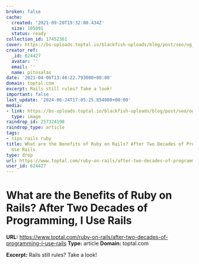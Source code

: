 ```yaml
---
broken: false
cache:
  created: '2021-09-20T19:32:00.434Z'
  size: 105091
  status: ready
collection_id: 17452361
cover: https://bs-uploads.toptal.io/blackfish-uploads/blog/post/seo/og_image_file/og_image/16954/default-social-8-96d057f8e815a2ed90ed7e8808a2c7e3.png
creator_ref:
  _id: 624427
  avatar: ''
  email: ''
  name: pitosalas
date: '2021-04-06T13:40:22.793000+00:00'
domain: toptal.com
excerpt: Rails still rules? Take a look!
important: false
last_update: '2024-06-24T17:05:25.854000+00:00'
media:
- link: https://bs-uploads.toptal.io/blackfish-uploads/blog/post/seo/og_image_file/og_image/16954/default-social-8-96d057f8e815a2ed90ed7e8808a2c7e3.png
  type: image
raindrop_id: 257324198
raindrop_type: article
tags:
- tips rails ruby
title: What are the Benefits of Ruby on Rails? After Two Decades of Programming, I
  Use Rails
type: drop
url: https://www.toptal.com/ruby-on-rails/after-two-decades-of-programming-i-use-rails
user_id: 624427
---
```


# What are the Benefits of Ruby on Rails? After Two Decades of Programming, I Use Rails

**URL:** https://www.toptal.com/ruby-on-rails/after-two-decades-of-programming-i-use-rails
**Type:** article
**Domain:** toptal.com

**Excerpt:** Rails still rules? Take a look!
